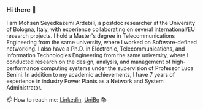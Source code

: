 ### Hi there 👋
I am Mohsen Seyedkazemi Ardebili, a postdoc researcher at the University of Bologna, Italy, with experience collaborating on several international/EU research projects. I hold a Master's degree in Telecommunications Engineering from the same university, where I worked on Software-defined networking. I also have a Ph.D. in Electronic, Telecommunications, and Information Technologies Engineering from the same university, where I conducted research on the design, analysis, and management of high-performance computing systems under the supervision of Professor Luca Benini. In addition to my academic achievements, I have 7 years of experience in industry Power Plants as a Network and System Administrator.

📫 How to reach me: [Linkedin](https://it.linkedin.com/in/mskazemi), [UniBo](https://www.unibo.it/sitoweb/mohsen.seyedkazemi/en)
:books: 

  
<!--
**MSKazemi/mskazemi** is a ✨ _special_ ✨ repository because its `README.md` (this file) appears on your GitHub profile.

Here are some ideas to get you started:

- 🔭 I’m currently working on ...
- 🌱 I’m currently learning ...
- 👯 I’m looking to collaborate on ...
- 🤔 I’m looking for help with ...
- 💬 Ask me about ...
- 😄 Pronouns: ...
- ⚡ Fun fact: ...
-->
